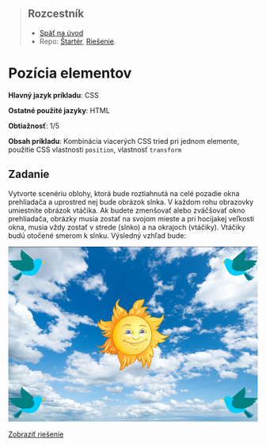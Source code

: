 <div class="hidden">

> ## Rozcestník
> - [Späť na úvod](../../README.md)
> - Repo: [Štartér](/../../tree/main/css/position), [Riešenie](/../../tree/solution/css/position).
</div>

# Pozícia elementov
<div class="info"> 

**Hlavný jazyk príkladu**: CSS

**Ostatné použité jazyky**: HTML

**Obtiažnosť**: 1/5

**Obsah príkladu**: Kombinácia viacerých CSS tried pri jednom elemente, použitie CSS vlastnosti `position`, vlastnosť `transform `
</div>

## Zadanie

Vytvorte scenériu oblohy, ktorá bude roztiahnutá na celé pozadie okna prehliadača a uprostred nej bude obrázok slnka. V každom rohu obrazovky umiestnite obrázok vtáčika. Ak budete zmenšovať alebo zväčšovať okno prehliadača, obrázky musia zostať na svojom mieste a pri hocijakej veľkosti okna, musia vždy zostať v strede (slnko) a na okrajoch (vtáčiky). Vtáčiky budú otočené smerom k slnku. Výsledný vzhľad bude:

![](images_position/task.jpg)

<div class="hidden">

[Zobraziť riešenie](riesenie.md)
</div>